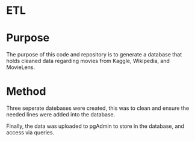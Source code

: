 # ETL

# Purpose
The purpose of this code and repository is to generate a database that holds cleaned data regarding movies from Kaggle, Wikipedia, and MovieLens. 

# Method
Three seperate datebases were created, this was to clean and ensure the needed lines were added into the database.

Finally, the data was uploaded to pgAdmin to store in the database, and access via queries. 

